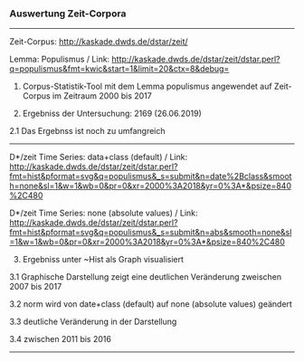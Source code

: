 ### Auswertung Zeit-Corpora

---
Zeit-Corpus: http://kaskade.dwds.de/dstar/zeit/

Lemma: Populismus / Link: http://kaskade.dwds.de/dstar/zeit/dstar.perl?q=populismus&fmt=kwic&start=1&limit=20&ctx=8&debug=

1. Corpus-Statistik-Tool mit dem Lemma populismus angewendet auf Zeit-Corpus im Zeitraum 2000 bis 2017

2. Ergebniss der Untersuchung: 2169 (26.06.2019)

2.1 Das Ergebnss ist noch zu umfangreich

---
D*/zeit Time Series: data+class (default) / Link: http://kaskade.dwds.de/dstar/zeit/dstar.perl?fmt=hist&pformat=svg&q=populismus&_s=submit&n=date%2Bclass&smooth=none&sl=1&w=1&wb=0&pr=0&xr=2000%3A2018&yr=0%3A*&psize=840%2C480

D*/zeit Time Series: none (absolute values) / Link: http://kaskade.dwds.de/dstar/zeit/dstar.perl?fmt=hist&pformat=svg&q=populismus&_s=submit&n=abs&smooth=none&sl=1&w=1&wb=0&pr=0&xr=2000%3A2018&yr=0%3A*&psize=840%2C480

3. Ergebniss unter ~Hist als Graph visualisiert

3.1 Graphische Darstellung zeigt eine deutlichen Veränderung zweischen 2007 bis 2017

3.2 norm wird von date+class (default) auf none (absolute values) geändert

3.3 deutliche Veränderung in der Darstellung

3.4 zwischen 2011 bis 2016
 
 ---
 
